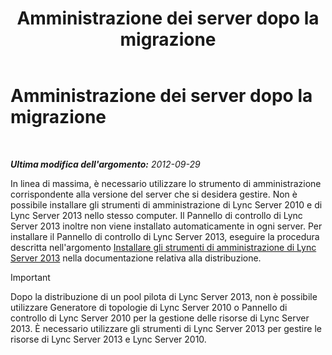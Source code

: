 ﻿---
title: Amministrazione dei server dopo la migrazione
TOCTitle: Amministrazione dei server dopo la migrazione
ms:assetid: 7b08f048-c951-4050-b77c-0fff351620e7
ms:mtpsurl: https://technet.microsoft.com/it-it/library/JJ205023(v=OCS.15)
ms:contentKeyID: 49301080
ms.date: 08/24/2015
mtps_version: v=OCS.15
ms.translationtype: HT
---

# Amministrazione dei server dopo la migrazione

 

_**Ultima modifica dell'argomento:** 2012-09-29_

In linea di massima, è necessario utilizzare lo strumento di amministrazione corrispondente alla versione del server che si desidera gestire. Non è possibile installare gli strumenti di amministrazione di Lync Server 2010 e di Lync Server 2013 nello stesso computer. Il Pannello di controllo di Lync Server 2013 inoltre non viene installato automaticamente in ogni server. Per installare il Pannello di controllo di Lync Server 2013, eseguire la procedura descritta nell'argomento [Installare gli strumenti di amministrazione di Lync Server 2013](lync-server-2013-install-lync-server-administrative-tools.md) nella documentazione relativa alla distribuzione.

> [!important]  
> Dopo la distribuzione di un pool pilota di Lync Server 2013, non è possibile utilizzare Generatore di topologie di Lync Server 2010 o Pannello di controllo di Lync Server 2010 per la gestione delle risorse di Lync Server 2013. È necessario utilizzare gli strumenti di Lync Server 2013 per gestire le risorse di Lync Server 2013 e Lync Server 2010.
